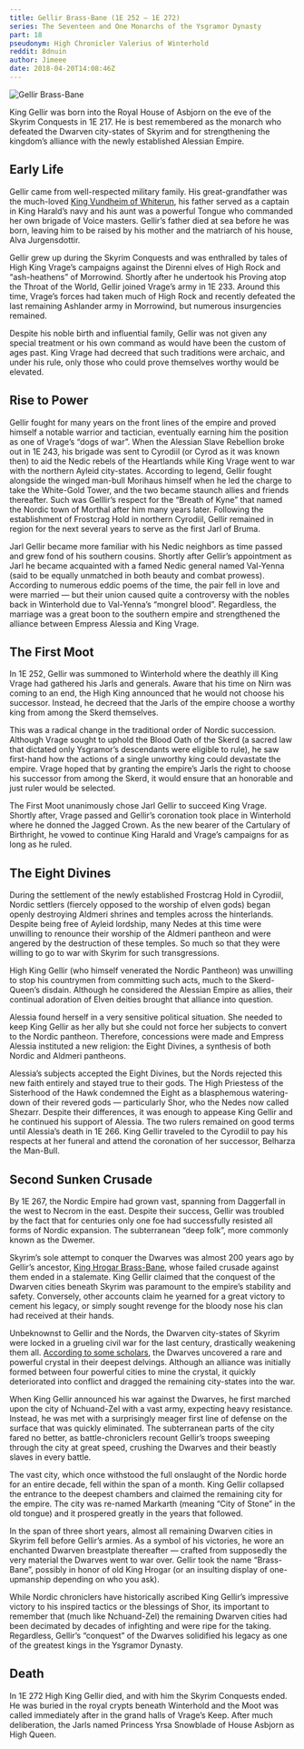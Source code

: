 ```yaml
---
title: Gellir Brass-Bane (1E 252 — 1E 272)
series: The Seventeen and One Monarchs of the Ysgramor Dynasty
part: 18
pseudonym: High Chronicler Valerius of Winterhold
reddit: 8dnuin
author: Jimeee
date: 2018-04-20T14:08:46Z
---
```


![Gellir Brass-Bane][banner]

King Gellir was born into the Royal House of Asbjorn on the eve of the Skyrim
Conquests in 1E 217. He is best remembered as the monarch who defeated the
Dwarven city-states of Skyrim and for strengthening the kingdom’s alliance with
the newly established Alessian Empire.

## Early Life

Gellir came from well-respected military family. His great-grandfather was the
much-loved [King Vundheim of Whiterun][0], his father served as a captain in
King Harald’s navy and his aunt was a powerful Tongue who commanded her own
brigade of Voice masters. Gellir’s father died at sea before he was born,
leaving him to be raised by his mother and the matriarch of his house, Alva
Jurgensdottir.

Gellir grew up during the Skyrim Conquests and was enthralled by tales of High
King Vrage’s campaigns against the Direnni elves of High Rock and “ash-heathens”
of Morrowind. Shortly after he undertook his Proving atop the Throat of the
World, Gellir joined Vrage’s army in 1E 233. Around this time, Vrage’s forces
had taken much of High Rock and recently defeated the last remaining Ashlander
army in Morrowind, but numerous insurgencies remained.

Despite his noble birth and influential family, Gellir was not given any special
treatment or his own command as would have been the custom of ages past. King
Vrage had decreed that such traditions were archaic, and under his rule, only
those who could prove themselves worthy would be elevated.

## Rise to Power

Gellir fought for many years on the front lines of the empire and proved himself
a notable warrior and tactician, eventually earning him the position as one of
Vrage’s “dogs of war”. When the Alessian Slave Rebellion broke out in 1E 243,
his brigade was sent to Cyrodiil (or Cyrod as it was known then) to aid the
Nedic rebels of the Heartlands while King Vrage went to war with the northern
Ayleid city-states. According to legend, Gellir fought alongside the winged
man-bull Morihaus himself when he led the charge to take the White-Gold Tower,
and the two became staunch allies and friends thereafter. Such was Gelllir’s
respect for the “Breath of Kyne” that named the Nordic town of Morthal after him
many years later. Following the establishment of Frostcrag Hold in northern
Cyrodiil, Gellir remained in region for the next several years to serve as the
first Jarl of Bruma.

Jarl Gellir became more familiar with his Nedic neighbors as time passed and
grew fond of his southern cousins. Shortly after Gellir’s appointment as Jarl he
became acquainted with a famed Nedic general named Val-Yenna (said to be equally
unmatched in both beauty and combat prowess). According to numerous eddic poems
of the time, the pair fell in love and were married — but their union caused
quite a controversy with the nobles back in Winterhold due to Val-Yenna’s
“mongrel blood”. Regardless, the marriage was a great boon to the southern
empire and strengthened the alliance between Empress Alessia and King Vrage.

## The First Moot

In 1E 252, Gellir was summoned to Winterhold where the deathly ill King Vrage
had gathered his Jarls and generals. Aware that his time on Nirn was coming to
an end, the High King announced that he would not choose his successor. Instead,
he decreed that the Jarls of the empire choose a worthy king from among the
Skerd themselves.

This was a radical change in the traditional order of Nordic succession.
Although Vrage sought to uphold the Blood Oath of the Skerd (a sacred law that
dictated only Ysgramor’s descendants were eligible to rule), he saw first-hand
how the actions of a single unworthy king could devastate the empire. Vrage
hoped that by granting the empire’s Jarls the right to choose his successor from
among the Skerd, it would ensure that an honorable and just ruler would be
selected.

The First Moot unanimously chose Jarl Gellir to succeed King Vrage. Shortly
after, Vrage passed and Gellir’s coronation took place in Winterhold where he
donned the Jagged Crown. As the new bearer of the Cartulary of Birthright, he
vowed to continue King Harald and Vrage’s campaigns for as long as he ruled.

## The Eight Divines

During the settlement of the newly established Frostcrag Hold in Cyrodiil,
Nordic settlers (fiercely opposed to the worship of elven gods) began openly
destroying Aldmeri shrines and temples across the hinterlands. Despite being
free of Ayleid lordship, many Nedes at this time were unwilling to renounce
their worship of the Aldmeri pantheon and were angered by the destruction of
these temples. So much so that they were willing to go to war with Skyrim for
such transgressions.

High King Gellir (who himself venerated the Nordic Pantheon) was unwilling to
stop his countrymen from committing such acts, much to the Skerd-Queen’s
disdain. Although he considered the Alessian Empire as allies, their continual
adoration of Elven deities brought that alliance into question.

Alessia found herself in a very sensitive political situation. She needed to
keep King Gellir as her ally but she could not force her subjects to convert to
the Nordic pantheon. Therefore, concessions were made and Empress Alessia
instituted a new religion: the Eight Divines, a synthesis of both Nordic and
Aldmeri pantheons.

Alessia’s subjects accepted the Eight Divines, but the Nords rejected this new
faith entirely and stayed true to their gods. The High Priestess of the
Sisterhood of the Hawk condemned the Eight as a blasphemous watering-down of
their revered gods — particularly Shor, who the Nedes now called Shezarr.
Despite their differences, it was enough to appease King Gellir and he continued
his support of Alessia. The two rulers remained on good terms until Alessia’s
death in 1E 266. King Gellir traveled to the Cyrodiil to pay his respects at her
funeral and attend the coronation of her successor, Belharza the Man-Bull.

## Second Sunken Crusade

By 1E 267, the Nordic Empire had grown vast, spanning from Daggerfall in the
west to Necrom in the east. Despite their success, Gellir was troubled by the
fact that for centuries only one foe had successfully resisted all forms of
Nordic expansion. The subterranean “deep folk”, more commonly known as the
Dwemer.

Skyrim’s sole attempt to conquer the Dwarves was almost 200 years ago by
Gellir’s ancestor, [King Hrogar Brass-Bane][1], whose failed crusade against
them ended in a stalemate. King Gellir claimed that the conquest of the Dwarven
cities beneath Skyrim was paramount to the empire’s stability and safety.
Conversely, other accounts claim he yearned for a great victory to cement his
legacy, or simply sought revenge for the bloody nose his clan had received at
their hands.

Unbeknownst to Gellir and the Nords, the Dwarven city-states of Skyrim were
locked in a grueling civil war for the last century, drastically weakening them
all. [According to some scholars][2], the Dwarves uncovered a rare and powerful
crystal in their deepest delvings. Although an alliance was initially formed
between four powerful cities to mine the crystal, it quickly deteriorated into
conflict and dragged the remaining city-states into the war.

When King Gellir announced his war against the Dwarves, he first marched upon
the city of Nchuand-Zel with a vast army, expecting heavy resistance. Instead,
he was met with a surprisingly meager first line of defense on the surface that
was quickly eliminated. The subterranean parts of the city fared no better, as
battle-chroniclers recount Gellir’s troops sweeping through the city at great
speed, crushing the Dwarves and their beastly slaves in every battle.

The vast city, which once withstood the full onslaught of the Nordic horde for
an entire decade, fell within the span of a month. King Gellir collapsed the
entrance to the deepest chambers and claimed the remaining city for the empire.
The city was re-named Markarth (meaning “City of Stone” in the old tongue) and
it prospered greatly in the years that followed.

In the span of three short years, almost all remaining Dwarven cities in Skyrim
fell before Gellir’s armies. As a symbol of his victories, he wore an enchanted
Dwarven breastplate thereafter — crafted from supposedly the very material the
Dwarves went to war over. Gellir took the name “Brass-Bane”, possibly in honor
of old King Hrogar (or an insulting display of one-upmanship depending on who
you ask).

While Nordic chroniclers have historically ascribed King Gellir’s impressive
victory to his inspired tactics or the blessings of Shor, its important to
remember that (much like Nchuand-Zel) the remaining Dwarven cities had been
decimated by decades of infighting and were ripe for the taking. Regardless,
Gellir’s “conquest” of the Dwarves solidified his legacy as one of the greatest
kings in the Ysgramor Dynasty.

## Death

In 1E 272 High King Gellir died, and with him the Skyrim Conquests ended. He was
buried in the royal crypts beneath Winterhold and the Moot was called
immediately after in the grand halls of Vrage’s Keep. After much deliberation,
the Jarls named Princess Yrsa Snowblade of House Asbjorn as High Queen.

[0]: ./7ttg7c
[1]: ./7ri9vn
[2]: http://en.uesp.net/wiki/Lore:The_Aetherium_Wars
[banner]: ./8dnuin/banner-gellir.png
